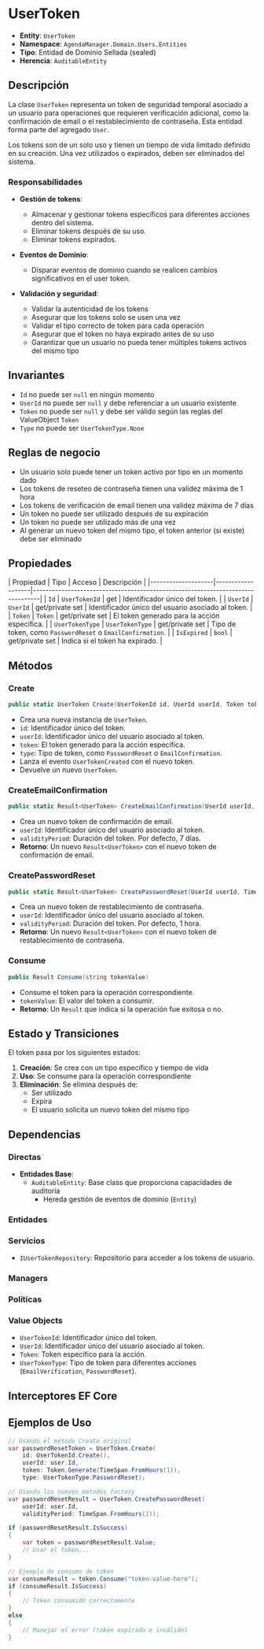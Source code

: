# UserToken

- **Entity**: `UserToken`
- **Namespace**: `AgendaManager.Domain.Users.Entities`
- **Tipo**: Entidad de Dominio Sellada (sealed)
- **Herencia**: `AuditableEntity`

## Descripción

La clase `UserToken` representa un token de seguridad temporal asociado a un usuario para operaciones que requieren verificación adicional, como la confirmación de email o el restablecimiento de contraseña. Esta entidad forma parte del agregado `User`.

Los tokens son de un solo uso y tienen un tiempo de vida limitado definido en su creación. Una vez utilizados o expirados, deben ser eliminados del sistema.

### Responsabilidades

- **Gestión de tokens**:
  - Almacenar y gestionar tokens específicos para diferentes acciones dentro del sistema.
  - Eliminar tokens después de su uso.
  - Eliminar tokens expirados.

- **Eventos de Dominio**:
  - Disparar eventos de dominio cuando se realicen cambios significativos en el user token.

- **Validación y seguridad**:
  - Validar la autenticidad de los tokens
  - Asegurar que los tokens solo se usen una vez
  - Validar el tipo correcto de token para cada operación
  - Asegurar que el token no haya expirado antes de su uso
  - Garantizar que un usuario no pueda tener múltiples tokens activos del mismo tipo

## Invariantes

- `Id` no puede ser `null` en ningún momento
- `UserId` no puede ser `null` y debe referenciar a un usuario existente
- `Token` no puede ser `null` y debe ser válido según las reglas del ValueObject `Token`
- `Type` no puede ser `UserTokenType.None`

## Reglas de negocio

- Un usuario solo puede tener un token activo por tipo en un momento dado
- Los tokens de reseteo de contraseña tienen una validez máxima de 1 hora
- Los tokens de verificación de email tienen una validez máxima de 7 días
- Un token no puede ser utilizado después de su expiración
- Un token no puede ser utilizado más de una vez
- Al generar un nuevo token del mismo tipo, el token anterior (si existe) debe ser eliminado

## Propiedades

| Propiedad          | Tipo              | Acceso           | Descripción                                                 |
|--------------------|-------------------|--------------------------------------------------------------------------------|
| `Id`               | `UserTokenId`     | get              | Identificador único del token.                              |
| `UserId`           | `UserId`          | get/private set  | Identificador único del usuario asociado al token.          |
| `Token`            | `Token`           | get/private set  | El token generado para la acción específica.                |
| `UserTokenType`    | `UserTokenType`   | get/private set  | Tipo de token, como `PasswordReset` o `EmailConfirmation`.  |
| `IsExpired`        | `bool`            | get/private set  | Indica si el token ha expirado.                             |

## Métodos

### Create

```csharp
public static UserToken Create(UserTokenId id, UserId userId, Token token, UserTokenType type)
```

- Crea una nueva instancia de `UserToken`.
- `id`: Identificador único del token.
- `userId`: Identificador único del usuario asociado al token.
- `token`: El token generado para la acción específica.
- `type`: Tipo de token, como `PasswordReset` o `EmailConfirmation`.
- Lanza el evento `UserTokenCreated` con el nuevo token.
- Devuelve un nuevo `UserToken`.

### CreateEmailConfirmation

```csharp
public static Result<UserToken> CreateEmailConfirmation(UserId userId, TimeSpan? validityPeriod = null)
```

- Crea un nuevo token de confirmación de email.
- `userId`: Identificador único del usuario asociado al token.
- `validityPeriod`: Duración del token. Por defecto, 7 días.
- **Retorno**: Un nuevo `Result<UserToken>` con el nuevo token de confirmación de email.

### CreatePasswordReset

```csharp
public static Result<UserToken> CreatePasswordReset(UserId userId, TimeSpan? validityPeriod = null)
```

- Crea un nuevo token de restablecimiento de contraseña.
- `userId`: Identificador único del usuario asociado al token.
- `validityPeriod`: Duración del token. Por defecto, 1 hora.
- **Retorno**: Un nuevo `Result<UserToken>` con el nuevo token de restablecimiento de contraseña.

### Consume

```csharp
public Result Consume(string tokenValue)
```

- Consume el token para la operación correspondiente.
- `tokenValue`: El valor del token a consumir.
- **Retorno**: Un `Result` que indica si la operación fue exitosa o no.

## Estado y Transiciones

El token pasa por los siguientes estados:

1. **Creación**: Se crea con un tipo específico y tiempo de vida
2. **Uso**: Se consume para la operación correspondiente
3. **Eliminación**: Se elimina después de:
   - Ser utilizado
   - Expira
   - El usuario solicita un nuevo token del mismo tipo

## Dependencias

### Directas

- **Entidades Base**:
  - `AuditableEntity`: Base class que proporciona capacidades de auditoría
    - Hereda gestión de eventos de dominio (`Entity`)

### Entidades

### Servicios

- `IUserTokenRepository`: Repositorio para acceder a los tokens de usuario.

### Managers

### Políticas

### Value Objects

- `UserTokenId`: Identificador único del token.
- `UserId`: Identificador único del usuario asociado al token.
- `Token`: Token específico para la acción.
- `UserTokenType`: Tipo de token para diferentes acciones (`EmailVerification`, `PasswordReset`).

## Interceptores EF Core

## Ejemplos de Uso

```csharp
// Usando el método Create original
var passwordResetToken = UserToken.Create(
    id: UserTokenId.Create(),
    userId: user.Id,
    token: Token.Generate(TimeSpan.FromHours(1)),
    type: UserTokenType.PasswordReset);

// Usando los nuevos métodos factory
var passwordResetResult = UserToken.CreatePasswordReset(
    userId: user.Id,
    validityPeriod: TimeSpan.FromHours(2));

if (passwordResetResult.IsSuccess)
{
    var token = passwordResetResult.Value;
    // Usar el token...
}

// Ejemplo de consumo de token
var consumeResult = token.Consume("token-value-here");
if (consumeResult.IsSuccess)
{
    // Token consumido correctamente
}
else
{
    // Manejar el error (token expirado o inválido)
}
```
